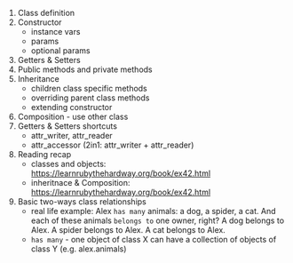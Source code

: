 1. Class definition
2. Constructor
    - instance vars
    - params
    - optional params
3. Getters & Setters
4. Public methods and private methods
5. Inheritance
    - children class specific methods
    - overriding parent class methods
    - extending constructor
6. Composition - use other class
7. Getters & Setters shortcuts
    - attr_writer, attr_reader
    - attr_accessor (2in1: attr_writer + attr_reader)
8. Reading recap
    - classes and objects: https://learnrubythehardway.org/book/ex42.html
    - inheritnace & Composition: https://learnrubythehardway.org/book/ex42.html
10. Basic two-ways class relationships
    - real life example: Alex `has many` animals: a dog, a spider, a cat. And each of these animals `belongs to` one owner, right? A dog belongs to Alex. A spider belongs to Alex. A cat belongs to Alex.
    - `has many` - one object of class X can have a collection of objects of class Y (e.g. alex.animals)
